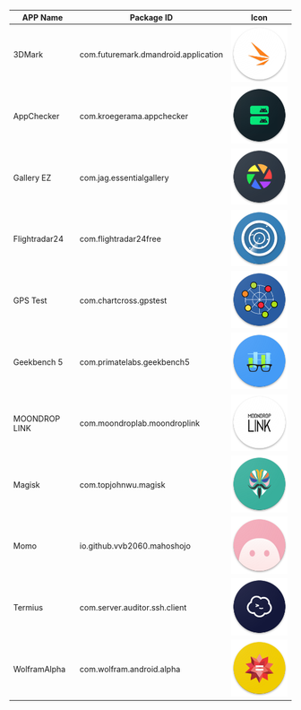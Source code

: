 | APP Name      | Package ID                           | Icon                        |
| ------------- | ------------------------------------ | --------------------------- |
| 3DMark        | com.futuremark.dmandroid.application | ![](.\3dmark.png)           |
| AppChecker    | com.kroegerama.appchecker            | ![](.\appchecker.png)       |
| Gallery EZ    | com.jag.essentialgallery             | ![](.\essentialgallery.png) |
| Flightradar24 | com.flightradar24free                | ![](./flightradar24.png)    |
| GPS Test      | com.chartcross.gpstest               | ![](.\gpstest.png)          |
| Geekbench 5   | com.primatelabs.geekbench5           | ![](.\geekbench5.png)       |
| MOONDROP LINK | com.moondroplab.moondroplink         | ![](.\moondroplink.png)     |
| Magisk        | com.topjohnwu.magisk                 | ![](.\magisk.png)           |
| Momo          | io.github.vvb2060.mahoshojo          | ![](.\momo.png)             |
| Termius       | com.server.auditor.ssh.client        | ![](.\termius.png)          |
| WolframAlpha  | com.wolfram.android.alpha            | ![](.\wolframalpha.png)     |

